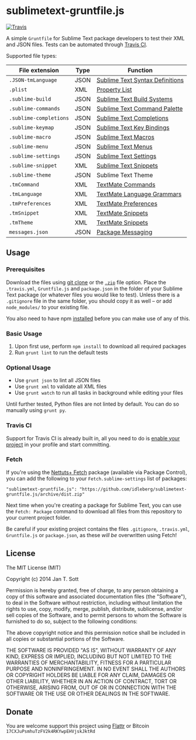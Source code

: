 # sublimetext-gruntfile.js 

[![Travis](https://img.shields.io/travis/idleberg/sublimetext-gruntfile.js.svg?style=flat-square)](https://travis-ci.org/idleberg/sublimetext-gruntfile.js)

A simple `Gruntfile` for Sublime Text package developers to test their XML and JSON files. Tests can be automated through [Travis CI](https://travis-ci.org/).

Supported file types:

File extension         | Type | Function
-----------------------|------|---------
`.JSON-tmLanguage`     | JSON | [Sublime Text Syntax Definitions](http://sublime-text-unofficial-documentation.readthedocs.org/en/latest/reference/syntaxdefs.html)
`.plist`               | XML  | [Property List](https://developer.apple.com/library/Mac/documentation/Darwin/Reference/ManPages/man5/plist.5.html)
`.sublime-build`       | JSON | [Sublime Text Build Systems](http://sublime-text-unofficial-documentation.readthedocs.org/en/latest/reference/build_systems.html)
`.sublime-commands`    | JSON | [Sublime Text Command Palette](http://sublime-text-unofficial-documentation.readthedocs.org/en/latest/reference/command_palette.html)
`.sublime-completions` | JSON | [Sublime Text Completions](http://sublime-text-unofficial-documentation.readthedocs.org/en/latest/reference/completions.html)
`.sublime-keymap`      | JSON | [Sublime Text Key Bindings](http://sublime-text-unofficial-documentation.readthedocs.org/en/latest/reference/key_bindings.html)
`.sublime-macro`       | JSON | [Sublime Text Macros](http://sublime-text-unofficial-documentation.readthedocs.org/en/latest/extensibility/macros.html?highlight=macro)
`.sublime-menu`        | JSON | [Sublime Text Menus](http://sublime-text-unofficial-documentation.readthedocs.org/en/latest/customization/menus.html?highlight=menu)
`.sublime-settings`    | JSON | [Sublime Text Settings](http://sublime-text-unofficial-documentation.readthedocs.org/en/latest/reference/settings.html)
`.sublime-snippet`     | XML  | [Sublime Text Snippets](http://sublime-text-unofficial-documentation.readthedocs.org/en/latest/reference/snippets.html)
`.sublime-theme`       | JSON | Sublime Text Theme
`.tmCommand`           | XML  | [TextMate Commands](http://manual.macromates.com/en/commands)
`.tmLanguage`          | XML  | [TextMate Language Grammars](http://manual.macromates.com/en/language_grammars)
`.tmPreferences`       | XML  | [TextMate Preferences](http://manual.macromates.com/en/preferences_items)
`.tmSnippet`           | XML  | [TextMate Snippets](http://manual.macromates.com/en/snippets)
`.tmTheme`             | XML  | [TextMate Snippets](http://manual.macromates.com/en/themes)
`messages.json`        | JSON | [Package Messaging](https://sublime.wbond.net/docs/messaging)

## Usage

### Prerequisites

Download the files using [git clone](http://git-scm.com/docs/git-clone) or the [`.zip`](https://github.com/idleberg/sublimetext-gruntfile.js/archive/master.zip) file option. Place the `.travis.yml`, `Gruntfile.js` and `package.json` in the folder of your Sublime Text package (or whatever files you would like to test). Unless there is a `.gitignore` file in the same folder, you should copy it as well – or add `node_modules/` to your existing file.

You also need to have npm [installed](http://www.joyent.com/blog/installing-node-and-npm/) before you can make use of any of this.
 
### Basic Usage

1. Upon first use, perform `npm install` to download all required packages
2. Run `grunt lint` to run the default tests

### Optional Usage

* Use `grunt json` to lint all JSON files
* Use `grunt xml` to validate all XML files
* Use `grunt watch` to run all tasks in background while editing your files

Until further tested, Python files are not linted by default. You can do so manually using `grunt py`.

### Travis CI

Support for Travis CI is already built in, all you need to do is [enable your project](https://travis-ci.org/profile) in your profile and start committing.

### Fetch

If you're using the [Nettuts+ Fetch](https://github.com/weslly/Nettuts-Fetch) package (available via Package Control), you can add the following to your `Fetch.sublime-settings` list of packages:

    "sublimetext-gruntfile.js": "https://github.com/idleberg/sublimetext-gruntfile.js/archive/dist.zip"

Next time when you're creating a package for Sublime Text, you can use the `Fetch: Package` command to download all files from this repository to your current project folder.

Be careful if your existing project contains the files `.gitignore`, `.travis.yml`, `Gruntfile.js` or `package.json`, as these *will be* overwritten using Fetch!

## License

The MIT License (MIT)

Copyright (c) 2014 Jan T. Sott

Permission is hereby granted, free of charge, to any person obtaining a copy of this software and associated documentation files (the "Software"), to deal in the Software without restriction, including without limitation the rights to use, copy, modify, merge, publish, distribute, sublicense, and/or sell copies of the Software, and to permit persons to whom the Software is furnished to do so, subject to the following conditions:

The above copyright notice and this permission notice shall be included in all copies or substantial portions of the Software.

THE SOFTWARE IS PROVIDED "AS IS", WITHOUT WARRANTY OF ANY KIND, EXPRESS OR IMPLIED, INCLUDING BUT NOT LIMITED TO THE WARRANTIES OF MERCHANTABILITY, FITNESS FOR A PARTICULAR PURPOSE AND NONINFRINGEMENT. IN NO EVENT SHALL THE AUTHORS OR COPYRIGHT HOLDERS BE LIABLE FOR ANY CLAIM, DAMAGES OR OTHER LIABILITY, WHETHER IN AN ACTION OF CONTRACT, TORT OR OTHERWISE, ARISING FROM, OUT OF OR IN CONNECTION WITH THE SOFTWARE OR THE USE OR OTHER DEALINGS IN THE SOFTWARE.

## Donate

You are welcome support this project using [Flattr](https://flattr.com/submit/auto?user_id=idleberg&url=https://github.com/idleberg/sublimetext-gruntfile.js) or Bitcoin `17CXJuPsmhuTzFV2k4RKYwpEHVjskJktRd`